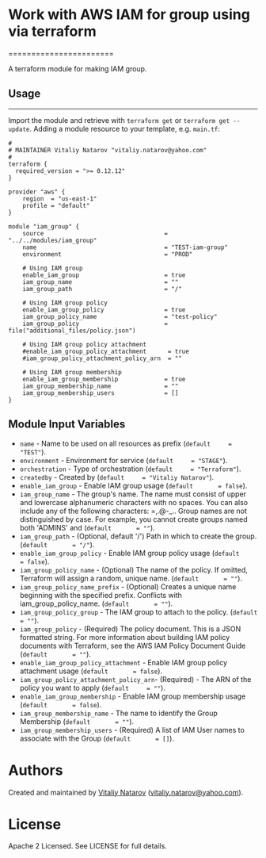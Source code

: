 # Work with AWS IAM for group using via terraform
=======================

A terraform module for making IAM group.

## Usage
--------

Import the module and retrieve with ```terraform get``` or ```terraform get --update```. Adding a module resource to your template, e.g. `main.tf`:

```
#
# MAINTAINER Vitaliy Natarov "vitaliy.natarov@yahoo.com"
#
terraform {
  required_version = ">= 0.12.12"
}

provider "aws" {
    region  = "us-east-1"
    profile = "default"
}

module "iam_group" {
    source                                  = "../../modules/iam_group"
    name                                    = "TEST-iam-group"
    environment                             = "PROD"

    # Using IAM group
    enable_iam_group                        = true
    iam_group_name                          = ""
    iam_group_path                          = "/"

    # Using IAM group policy
    enable_iam_group_policy                 = true
    iam_group_policy_name                   = "test-policy"
    iam_group_policy                        = file("additional_files/policy.json")

    # Using IAM group policy attachment
    #enable_iam_group_policy_attachment      = true
    #iam_group_policy_attachment_policy_arn  = ""

    # Using IAM group membership
    enable_iam_group_membership             = true
    iam_group_membership_name               = ""
    iam_group_membership_users              = []
}
```

Module Input Variables
----------------------

- `name` - Name to be used on all resources as prefix (`default     = "TEST"`).
- `environment` - Environment for service (`default     = "STAGE"`).
- `orchestration` - Type of orchestration (`default     = "Terraform"`).
- `createdby` - Created by (`default     = "Vitaliy Natarov"`).
- `enable_iam_group` - Enable IAM group usage (`default       = false`).
- `iam_group_name` - The group's name. The name must consist of upper and lowercase alphanumeric characters with no spaces. You can also include any of the following characters: =,.@-_.. Group names are not distinguished by case. For example, you cannot create groups named both 'ADMINS' and (`default       = ""`).
- `iam_group_path` - (Optional, default '/') Path in which to create the group. (`default       = "/"`).
- `enable_iam_group_policy` - Enable IAM group policy usage (`default       = false`).
- `iam_group_policy_name` - (Optional) The name of the policy. If omitted, Terraform will assign a random, unique name. (`default       = ""`).
- `iam_group_policy_name_prefix` - (Optional) Creates a unique name beginning with the specified prefix. Conflicts with iam_group_policy_name. (`default       = ""`).
- `iam_group_policy_group` - The IAM group to attach to the policy. (`default       = ""`).
- `iam_group_policy` - (Required) The policy document. This is a JSON formatted string. For more information about building IAM policy documents with Terraform, see the AWS IAM Policy Document Guide (`default       = ""`).
- `enable_iam_group_policy_attachment` - Enable IAM group policy attachment usage (`default       = false`).
- `iam_group_policy_attachment_policy_arn`- (Required) - The ARN of the policy you want to apply (`default     = ""`).
- `enable_iam_group_membership` - Enable IAM group membership usage (`default       = false`).
- `iam_group_membership_name` - The name to identify the Group Membership (`default       = ""`).
- `iam_group_membership_users` - (Required) A list of IAM User names to associate with the Group (`default       = []`).


Authors
=======

Created and maintained by [Vitaliy Natarov](https://github.com/SebastianUA)
(vitaliy.natarov@yahoo.com).

License
=======

Apache 2 Licensed. See LICENSE for full details.
